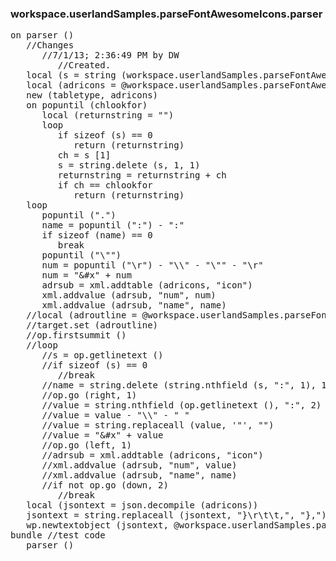### workspace.userlandSamples.parseFontAwesomeIcons.parser
<pre>
on parser ()
   //Changes
      //7/1/13; 2:36:49 PM by DW
         //Created.
   local (s = string (workspace.userlandSamples.parseFontAwesomeIcons.text), num, name)
   local (adricons = @workspace.userlandSamples.parseFontAwesomeIcons.icons)
   new (tabletype, adricons)
   on popuntil (chlookfor)
      local (returnstring = "")
      loop
         if sizeof (s) == 0
            return (returnstring)
         ch = s [1]
         s = string.delete (s, 1, 1)
         returnstring = returnstring + ch
         if ch == chlookfor
            return (returnstring)
   loop
      popuntil (".")
      name = popuntil (":") - ":"
      if sizeof (name) == 0
         break
      popuntil ("\"")
      num = popuntil ("\r") - "\\" - "\"" - "\r"
      num = "&#x" + num
      adrsub = xml.addtable (adricons, "icon")
      xml.addvalue (adrsub, "num", num)
      xml.addvalue (adrsub, "name", name)
   //local (adroutline = @workspace.userlandSamples.parseFontAwesomeIcons.outline, s, name, value, adrsub)
   //target.set (adroutline)
   //op.firstsummit ()
   //loop
      //s = op.getlinetext ()
      //if sizeof (s) == 0
         //break
      //name = string.delete (string.nthfield (s, ":", 1), 1, 1)
      //op.go (right, 1)
      //value = string.nthfield (op.getlinetext (), ":", 2)
      //value = value - "\\" - " "
      //value = string.replaceall (value, '"', "")
      //value = "&#x" + value
      //op.go (left, 1)
      //adrsub = xml.addtable (adricons, "icon")
      //xml.addvalue (adrsub, "num", value)
      //xml.addvalue (adrsub, "name", name)
      //if not op.go (down, 2)
         //break
   local (jsontext = json.decompile (adricons))
   jsontext = string.replaceall (jsontext, "}\r\t\t,", "},")
   wp.newtextobject (jsontext, @workspace.userlandSamples.parseFontAwesomeIcons.json)
bundle //test code
   parser ()

</pre>